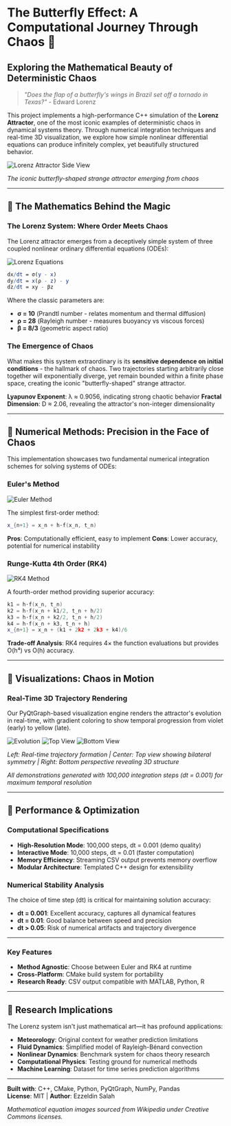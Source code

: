# The Butterfly Effect: A Computational Journey Through Chaos 🦋

## Exploring the Mathematical Beauty of Deterministic Chaos

> _"Does the flap of a butterfly's wings in Brazil set off a tornado in Texas?"_ - Edward Lorenz

This project implements a high-performance C++ simulation of the **Lorenz Attractor**, one of the most iconic examples of deterministic chaos in dynamical systems theory. Through numerical integration techniques and real-time 3D visualization, we explore how simple nonlinear differential equations can produce infinitely complex, yet beautifully structured behavior.

![Lorenz Attractor Side View](assets/demos/lorenz_attractor_side_view.gif)

*The iconic butterfly-shaped strange attractor emerging from chaos*

---

## 🧠 The Mathematics Behind the Magic

### The Lorenz System: Where Order Meets Chaos

The Lorenz attractor emerges from a deceptively simple system of three coupled nonlinear ordinary differential equations (ODEs):

![Lorenz Equations](assets/equations/lorenz.png)

```mathematica
dx/dt = σ(y - x)
dy/dt = x(ρ - z) - y
dz/dt = xy - βz
```

Where the classic parameters are:

-   **σ = 10** (Prandtl number - relates momentum and thermal diffusion)
-   **ρ = 28** (Rayleigh number - measures buoyancy vs viscous forces)
-   **β = 8/3** (geometric aspect ratio)

### The Emergence of Chaos

What makes this system extraordinary is its **sensitive dependence on initial conditions** - the hallmark of chaos. Two trajectories starting arbitrarily close together will exponentially diverge, yet remain bounded within a finite phase space, creating the iconic "butterfly-shaped" strange attractor.

**Lyapunov Exponent**: λ ≈ 0.9056, indicating strong chaotic behavior
**Fractal Dimension**: D ≈ 2.06, revealing the attractor's non-integer dimensionality

---

## 🔬 Numerical Methods: Precision in the Face of Chaos

This implementation showcases two fundamental numerical integration schemes for solving systems of ODEs:

### Euler's Method

![Euler Method](assets/equations/euler.png)

The simplest first-order method:

```cpp
x_{n+1} = x_n + h·f(x_n, t_n)
```

**Pros**: Computationally efficient, easy to implement
**Cons**: Lower accuracy, potential for numerical instability

### Runge-Kutta 4th Order (RK4)

![RK4 Method](assets/equations/rk4.png)

A fourth-order method providing superior accuracy:

```cpp
k1 = h·f(x_n, t_n)
k2 = h·f(x_n + k1/2, t_n + h/2)
k3 = h·f(x_n + k2/2, t_n + h/2)
k4 = h·f(x_n + k3, t_n + h)
x_{n+1} = x_n + (k1 + 2k2 + 2k3 + k4)/6
```

**Trade-off Analysis**: RK4 requires 4× the function evaluations but provides O(h⁴) vs O(h) accuracy.

---

## 🎨 Visualizations: Chaos in Motion

### Real-Time 3D Trajectory Rendering
Our PyQtGraph-based visualization engine renders the attractor's evolution in real-time, with gradient coloring to show temporal progression from violet (early) to yellow (late).

![Evolution](assets/demos/lorenz_attractor_evolution.gif) ![Top View](assets/demos/lorenz_attractor_top_view.gif) ![Bottom View](assets/demos/lorenz_attractor_bottom_view.gif)

*Left: Real-time trajectory formation | Center: Top view showing bilateral symmetry | Right: Bottom perspective revealing 3D structure*

*All demonstrations generated with 100,000 integration steps (dt = 0.001) for maximum temporal resolution*

---

## 🚀 Performance & Optimization

### Computational Specifications

-   **High-Resolution Mode**: 100,000 steps, dt = 0.001 (demo quality)
-   **Interactive Mode**: 10,000 steps, dt = 0.01 (faster computation)
-   **Memory Efficiency**: Streaming CSV output prevents memory overflow
-   **Modular Architecture**: Templated C++ design for extensibility

### Numerical Stability Analysis

The choice of time step (dt) is critical for maintaining solution accuracy:

-   **dt = 0.001**: Excellent accuracy, captures all dynamical features
-   **dt = 0.01**: Good balance between speed and precision
-   **dt > 0.05**: Risk of numerical artifacts and trajectory divergence

---

### Key Features

-   **Method Agnostic**: Choose between Euler and RK4 at runtime
-   **Cross-Platform**: CMake build system for portability
-   **Research Ready**: CSV output compatible with MATLAB, Python, R

---

## 🔬 Research Implications

The Lorenz system isn't just mathematical art—it has profound applications:

-   **Meteorology**: Original context for weather prediction limitations
-   **Fluid Dynamics**: Simplified model of Rayleigh-Bénard convection
-   **Nonlinear Dynamics**: Benchmark system for chaos theory research
-   **Computational Physics**: Testing ground for numerical methods
-   **Machine Learning**: Dataset for time series prediction algorithms

---

**Built with**: C++, CMake, Python, PyQtGraph, NumPy, Pandas  
**License**: MIT | **Author**: Ezzeldin Salah

*Mathematical equation images sourced from Wikipedia under Creative Commons licenses.*